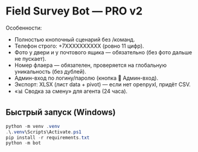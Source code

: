 # Field Survey Bot — PRO v2

Особенности:
- Полностью кнопочный сценарий без /команд.
- Телефон строго: +7XXXXXXXXXX (ровно 11 цифр).
- Фото у двери и у почтового ящика — обязательно (без фото дальше не пускает).
- Номер флаера — обязателен, проверяется на глобальную уникальность (без дублей).
- Админ-вход по логину/паролю (кнопка 🔐 Админ-вход).
- Экспорт: XLSX (лист data + pivot) — если нет openpyxl, придёт CSV.
- «📊 Сводка за смену» для агента (24 часа).

## Быстрый запуск (Windows)
```powershell
python -m venv .venv
.\.venv\Scripts\Activate.ps1
pip install -r requirements.txt
python -m bot
```
